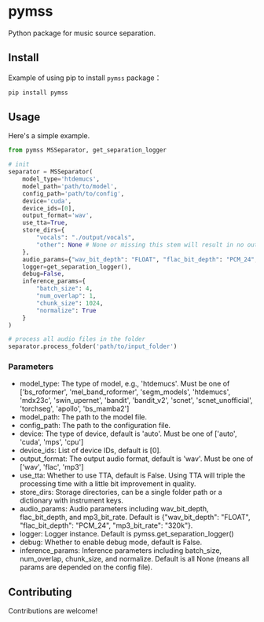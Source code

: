 # pymss

Python package for music source separation.


## Install

Example of using pip to install `pymss` package：

```sh
pip install pymss
```

## Usage

Here's a simple example.
```python
from pymss MSSeparator, get_separation_logger

# init
separator = MSSeparator(
    model_type='htdemucs', 
    model_path='path/to/model',
    config_path='path/to/config',
    device='cuda',
    device_ids=[0],
    output_format='wav',
    use_tta=True,
    store_dirs={
        "vocals": "./output/vocals",
        "other": None # None or missing this stem will result in no output file for this stem. This example will output the vocal's stem in ./output/vocals and ignoring the other(instrumental) stem. Making sure the key(s) match the config file.
    },
    audio_params={"wav_bit_depth": "FLOAT", "flac_bit_depth": "PCM_24", "mp3_bit_rate": "320k"},
    logger=get_separation_logger(),
    debug=False,
    inference_params={
        "batch_size": 4,
        "num_overlap": 1,
        "chunk_size": 1024,
        "normalize": True
    }
)

# process all audio files in the folder
separator.process_folder('path/to/input_folder')
```

### Parameters

- model_type: The type of model, e.g., 'htdemucs'. Must be one of 
    ['bs_roformer', 
    'mel_band_roformer', 
    'segm_models', 
    'htdemucs', 
    'mdx23c', 
    'swin_upernet', 
    'bandit', 
    'bandit_v2', 
    'scnet', 
    'scnet_unofficial', 
    'torchseg', 
    'apollo', 
    'bs_mamba2']
- model_path: The path to the model file.
- config_path: The path to the configuration file.
- device: The type of device, default is 'auto'. Must be one of ['auto', 'cuda', 'mps', 'cpu']
- device_ids: List of device IDs, default is [0].
- output_format: The output audio format, default is 'wav'. Must be one of ['wav', 'flac', 'mp3']
- use_tta: Whether to use TTA, default is False. Using TTA will triple the processing time with a little bit improvement in quality.
- store_dirs: Storage directories, can be a single folder path or a dictionary with instrument keys.
- audio_params: Audio parameters including wav_bit_depth, flac_bit_depth, and mp3_bit_rate. Default is {"wav_bit_depth": "FLOAT", "flac_bit_depth": "PCM_24", "mp3_bit_rate": "320k"}.
- logger: Logger instance. Default is pymss.get_separation_logger()
- debug: Whether to enable debug mode, default is False.
- inference_params: Inference parameters including batch_size, num_overlap, chunk_size, and normalize. Default is all None (means all params are depended on the config file).

## Contributing
Contributions are welcome! 